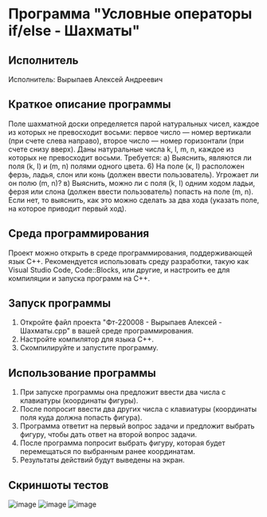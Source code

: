 # Программа "Условные операторы if/else - Шахматы"

## Исполнитель
Исполнитель: Вырыпаев Алексей Андреевич

## Краткое описание программы
Поле шахматной доски определяется парой натуральных чисел, каждое из которых не превосходит восьми:
первое число — номер вертикали (при счете слева направо),
второе число — номер горизонтали (при счете снизу вверх).
Даны натуральные числа k, l, m, n,
каждое из которых не превосходит восьми.
Требуется:
а) Выяснить, являются ли поля (k, I) и (m, n) полями одного цвета.
6) На поле (к, I) расположен ферзь, ладья, слон или конь (должен ввести пользователь). Угрожает ли он полю (m, n)?
в) Выяснить, можно ли с поля (k, I) одним ходом ладьи, ферзя или слона (должен ввести пользователь) попасть на поле (m, n). Если нет, то выяснить, как это можно сделать за два хода (указать поле, на которое приводит первый ход).

## Среда программирования
Проект можно открыть в среде программирования, поддерживающей язык C++. Рекомендуется использовать среду разработки, такую как Visual Studio Code, Code::Blocks, или другие, и настроить ее для компиляции и запуска программ на C++.

## Запуск программы
1. Откройте файл проекта "Фт-220008 - Вырыпаев Алексей - Шахматы.cpp" в вашей среде программирования.
2. Настройте компилятор для языка C++.
3. Скомпилируйте и запустите программу.

## Использование программы
1. При запуске программы она предложит ввести два числа с клавиатуры (координаты фигуры).
2. После попросит ввести два других числа с клавиатуры (координаты поля куда должна попасть фигура).
3. Программа ответит на первый вопрос задачи и предложит выбрать фигуру, чтобы дать ответ на второй вопрос задачи.
4. После программа попросит выбрать фигуру, которая будет перемещаться по выбранным ранее координатам.
6. Результаты действий будут выведены на экран.

## Скриншоты тестов
![image](https://github.com/VyrypaevAleksei/NewRepo/assets/146480799/c65bc312-b68e-4b4f-b3f3-25212bece1e9)
![image](https://github.com/VyrypaevAleksei/NewRepo/assets/146480799/53a07147-f709-43b4-96b5-1890126ce63c)
![image](https://github.com/VyrypaevAleksei/NewRepo/assets/146480799/6614603f-08bf-4ba9-bbbe-d2f7020f62b2)
